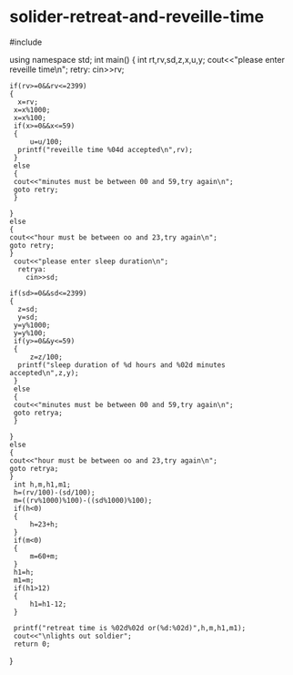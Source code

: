 # solider-retreat-and-reveille-time
#include<iostream>

using namespace std;
int main()
{
    int rt,rv,sd,z,x,u,y;
    cout<<"please enter reveille time\n";
      retry:
        cin>>rv;

    if(rv>=0&&rv<=2399)
    {
      x=rv;
     x=x%1000;
     x=x%100;
     if(x>=0&&x<=59)
     {
         u=u/100;
      printf("reveille time %04d accepted\n",rv);  
     }
     else
     {
     cout<<"minutes must be between 00 and 59,try again\n";
     goto retry;
     }
     
    }
    else
    {
    cout<<"hour must be between oo and 23,try again\n";
    goto retry;
    }
     cout<<"please enter sleep duration\n";
      retrya:
        cin>>sd;

    if(sd>=0&&sd<=2399)
    {
      z=sd;
      y=sd;
     y=y%1000;
     y=y%100;
     if(y>=0&&y<=59)
     {
         z=z/100;
      printf("sleep duration of %d hours and %02d minutes accepted\n",z,y);  
     }
     else
     {
     cout<<"minutes must be between 00 and 59,try again\n";
     goto retrya;
     }
     
    }
    else
    {
    cout<<"hour must be between oo and 23,try again\n";
    goto retrya;
    }
     int h,m,h1,m1;
     h=(rv/100)-(sd/100);
     m=((rv%1000)%100)-((sd%1000)%100);
     if(h<0)
     {
         h=23+h;
     }
     if(m<0)
     {
         m=60+m;
     }
     h1=h;
     m1=m;
     if(h1>12)
     {
         h1=h1-12;
     }

     printf("retreat time is %02d%02d or(%d:%02d)",h,m,h1,m1);
     cout<<"\nlights out soldier";
     return 0;

    
}
